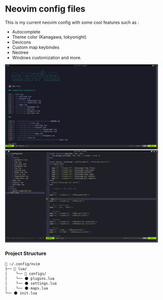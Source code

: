 # Neovim config files
This is my current neovim config with some cool features such as :
 - Autocomplete
 - Theme color (Kanagawa, tokyonight)
 - Devicons
 - Custom map keybindes 
 - Neotree
 - Windows customization and more.


![Image Alt Text](https://github.com/Aliiiiii404/Neovim-config/blob/main/images/neovim-alpha.png)
![Image Alt Text](https://github.com/Aliiiiii404/Neovim-config/blob/main/images/neovim-screen.png)

### Project Structure
```plaintext
📂 ~/.config/nvim
├── 📂 lua/
│	 └── 📂 configs/
│    └── 🌑 plugins.lua   
│	 └── 🌑 settings.lua
│	 └── 🌑 maps.lua
└── 🌑 init.lua
```
